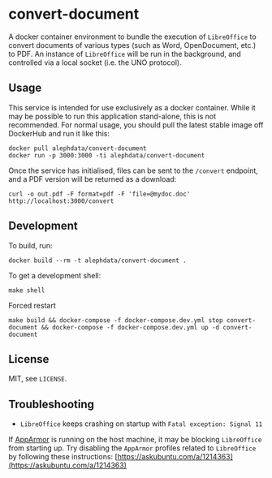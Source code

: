 # convert-document

A docker container environment to bundle the execution of `LibreOffice` to convert documents of various types (such as Word, OpenDocument, etc.) to PDF. An instance of `LibreOffice` will be run in the background, and controlled via a local socket (i.e. the UNO protocol).

## Usage

This service is intended for use exclusively as a docker container. While it may be possible to
run this application stand-alone, this is not recommended. For normal usage, you should pull the
latest stable image off DockerHub and run it like this:

```shell
docker pull alephdata/convert-document
docker run -p 3000:3000 -ti alephdata/convert-document
```

Once the service has initialised, files can be sent to the `/convert` endpoint, and a PDF version
will be returned as a download:

```shell
curl -o out.pdf -F format=pdf -F 'file=@mydoc.doc' http://localhost:3000/convert
```

## Development

To build, run:

```shell
docker build --rm -t alephdata/convert-document .
```

To get a development shell:

```shell
make shell
```

Forced restart

```shell
make build && docker-compose -f docker-compose.dev.yml stop convert-document && docker-compose -f docker-compose.dev.yml up -d convert-document
```

## License

MIT, see `LICENSE`.


## Troubleshooting

* `LibreOffice` keeps crashing on startup with `Fatal exception: Signal 11`

If [AppArmor](https://help.ubuntu.com/community/AppArmor) is running on the host machine, it may be blocking `LibreOffice` from starting up.
Try disabling the `AppArmor` profiles related to `LibreOffice` by following these instructions: [https://askubuntu.com/a/1214363](https://askubuntu.com/a/1214363)
